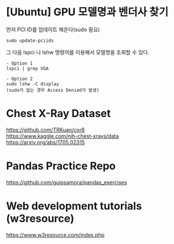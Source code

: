 # [Ubuntu] GPU 모델명과 벤더사 찾기
먼저 PCI ID를 업데이트 해온다(sudo 필요)
```
sudo update-pciids
```
그 다음 lspci 나 lshw 명령어를 이용해서 모델명을 조회할 수 있다.
```
- Option 1
lspci | grep VGA

- Option 2
sudo lshw -C display
(sudo가 없는 경우 Access Denied가 발생)
```
# Chest X-Ray Dataset
https://github.com/TRKuan/cxr8
<br>
https://www.kaggle.com/nih-chest-xrays/data
<br>
https://arxiv.org/abs/1705.02315

# Pandas Practice Repo
https://github.com/guipsamora/pandas_exercises

# Web development tutorials (w3resource)
https://www.w3resource.com/index.php